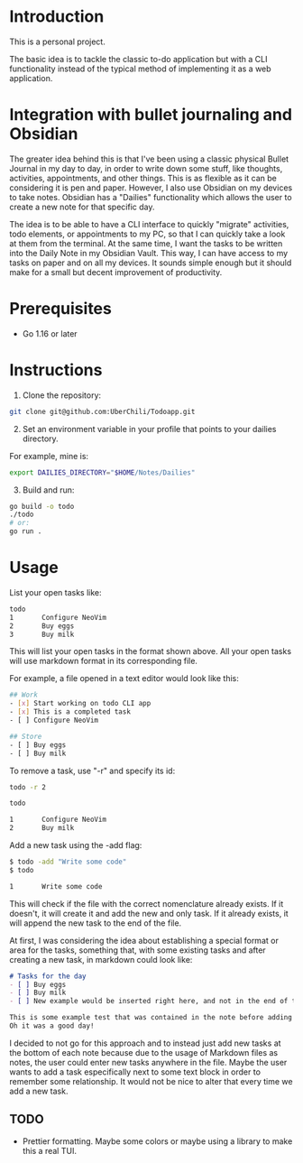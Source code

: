 # Introduction
This is a personal project.

The basic idea is to tackle the classic to-do application but with a CLI functionality instead of the typical method of implementing it as a web application.

# Integration with bullet journaling and Obsidian
The greater idea behind this is that I've been using a classic physical Bullet Journal in my day to day, in order to write down some stuff, like thoughts, activities, appointments, and other things. This is as flexible as it can be considering it is pen and paper.
However, I also use Obsidian on my devices to take notes. Obsidian has a "Dailies" functionality which allows the user to create a new note for that specific day.

The idea is to be able to have a CLI interface to quickly "migrate" activities, todo elements, or appointments to my PC, so that I can quickly take a look at them from the terminal. At the same time, I want the tasks to be written into the Daily Note in my Obsidian Vault. This way, I can have access to my tasks on paper and on all my devices. It sounds simple enough but it should make for a small but decent improvement of productivity.

# Prerequisites
- Go 1.16 or later

# Instructions
1. Clone the repository:

``` sh
git clone git@github.com:UberChili/Todoapp.git
```

2. Set an environment variable in your profile that points to your dailies directory.

For example, mine is:

``` sh
export DAILIES_DIRECTORY="$HOME/Notes/Dailies"
```

3. Build and run:

``` sh
go build -o todo
./todo
# or:
go run .
```

# Usage
List your open tasks like:

``` sh
todo
1       Configure NeoVim
2       Buy eggs
3       Buy milk
```
This will list your open tasks in the format shown above. All your open tasks will use markdown format in its corresponding file.

For example, a file opened in a text editor would look like this:
``` sh
## Work
- [x] Start working on todo CLI app
- [x] This is a completed task
- [ ] Configure NeoVim

## Store
- [ ] Buy eggs
- [ ] Buy milk
```
To remove a task, use "-r" and specify its id:
``` sh
todo -r 2

todo

1       Configure NeoVim
2       Buy milk
```
Add a new task using the -add flag:

``` sh
$ todo -add "Write some code"
$ todo

1       Write some code
```
This will check if the file with the correct nomenclature already exists. If it doesn't, it will create it and add the new and only task. If it already exists, it will append the new task to the end of the file.

At first, I was considering the idea about establishing a special format or area for the tasks, something that, with some existing tasks and after creating a new task, in markdown could look like:
``` markdown
# Tasks for the day
- [ ] Buy eggs
- [ ] Buy milk
- [ ] New example would be inserted right here, and not in the end of the file.

This is some example test that was contained in the note before adding the third task, above.
Oh it was a good day!
```
I decided to not go for this approach and to instead just add new tasks at the bottom of each note because due to the usage of Markdown files as notes, the user could enter new tasks anywhere in the file. Maybe the user wants to add a task especifically next to some text block in order to remember some relationship. It would not be nice to alter that every time we add a new task. 

## TODO
- Prettier formatting. Maybe some colors or maybe using a library to make this a real TUI.
